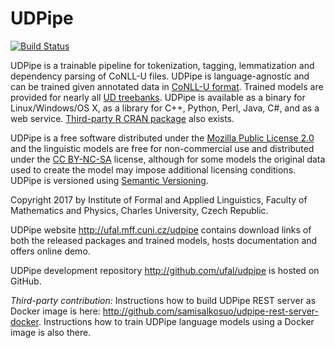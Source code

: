 # UDPipe
[![Build Status](https://travis-ci.org/ufal/udpipe.svg?branch=master)](https://travis-ci.org/ufal/udpipe)

UDPipe is a trainable pipeline for tokenization, tagging, lemmatization and
dependency parsing of CoNLL-U files. UDPipe is language-agnostic and can be trained given
annotated data in [CoNLL-U format](http://universaldependencies.org/format.html). Trained models are provided for
nearly all [UD treebanks](http://universaldependencies.org). UDPipe is available as a binary for Linux/Windows/OS X, as a library for
C++, Python, Perl, Java, C#, and as a web service.
[Third-party R CRAN package](https://CRAN.R-project.org/package=udpipe) also exists.

UDPipe is a free software distributed under the
[Mozilla Public License 2.0](http://www.mozilla.org/MPL/2.0/) and the linguistic models
are free for non-commercial use and distributed under the
[CC BY-NC-SA](http://creativecommons.org/licenses/by-nc-sa/4.0/) license, although for some
models the original data used to create the model may impose additional
licensing conditions. UDPipe is versioned using [Semantic Versioning](http://semver.org/).

Copyright 2017 by Institute of Formal and Applied Linguistics, Faculty of
Mathematics and Physics, Charles University, Czech Republic.

UDPipe website http://ufal.mff.cuni.cz/udpipe contains download links
of both the released packages and trained models, hosts documentation and
offers online demo.

UDPipe development repository http://github.com/ufal/udpipe is hosted
on GitHub.

*Third-party contribution:* Instructions how to build UDPipe REST server as
Docker image is here: http://github.com/samisalkosuo/udpipe-rest-server-docker.
Instructions how to train UDPipe language models using a Docker image is also
there.
